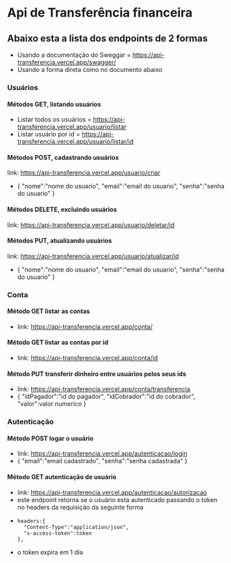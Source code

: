 # Api de Transferência financeira

## Abaixo esta a lista dos endpoints de 2 formas
* Usando  a documentação do Sweggar = https://api-transferencia.vercel.app/swagger/
* Usando a forma direta como no documento abaixo

### Usuários
#### Métodos GET, listando usuários
* Listar todos os usuários = https://api-transferencia.vercel.app/usuario/listar
* Listar usuário por id = https://api-transferencia.vercel.app/usuario/listar/id
#### Métodos POST, cadastrando usuários 
link: https://api-transferencia.vercel.app/usuario/criar
*  {
    "nome":"nome do usuario",
    "email":"email do usuario",
    "senha":"senha do usuario"
   }

#### Métodos DELETE, excluindo usuários    
link: https://api-transferencia.vercel.app/usuario/deletar/id
#### Métodos PUT, atualizando usuários    
link: https://api-transferencia.vercel.app/usuario/atualizar/id
*  {
    "nome":"nome do usuario",
    "email":"email do usuario",
    "senha":"senha do usuario"
   }

### Conta

#### Método GET listar as contas 
* link: https://api-transferencia.vercel.app/conta/
#### Método GET listar as contas por id
* link: https://api-transferencia.vercel.app/conta/id
#### Método PUT transferir dinheiro entre usuários pelos seus ids
* link: https://api-transferencia.vercel.app/conta/transferencia
* {
	"idPagador":"id do pagador",
    "idCobrador":"id do cobrador",
    "valor":valor numerico
  }

### Autenticação 

#### Método POST logar o usuário
* link: https://api-transferencia.vercel.app/autenticacao/login
* {
	"email":"email cadastrado",
	"senha":"senha cadastrada"
  }
#### Método GET autenticação de usuário
* link: https://api-transferencia.vercel.app/autenticacao/autorizacao
* este endpoint retorna se o usuário esta autenticado passando o token no headers da requisição da seguinte forma
*     headers:{
        "Content-Type":"application/json",
        "x-access-token":token
      },  
* o token expira em 1 dia      
